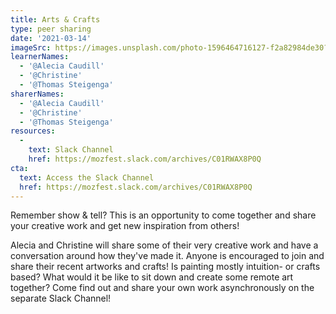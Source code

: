 ```yaml
---
title: Arts & Crafts
type: peer sharing
date: '2021-03-14'
imageSrc: https://images.unsplash.com/photo-1596464716127-f2a82984de30?ixid=MXwxMjA3fDB8MHxwaG90by1wYWdlfHx8fGVufDB8fHw%3D&ixlib=rb-1.2.1&auto=format&fit=crop&w=1950&q=80
learnerNames:
  - '@Alecia Caudill'
  - '@Christine'
  - '@Thomas Steigenga'
sharerNames: 
  - '@Alecia Caudill'
  - '@Christine'
  - '@Thomas Steigenga'
resources:
  -
    text: Slack Channel
    href: https://mozfest.slack.com/archives/C01RWAX8P0Q
cta:
  text: Access the Slack Channel
  href: https://mozfest.slack.com/archives/C01RWAX8P0Q
---
```

Remember show & tell? This is an opportunity to come together and share your creative work and get new inspiration from others!
<!--more-->
Alecia and Christine will share some of their very creative work and have a conversation around how they've made it. Anyone is encouraged to join and share their recent artworks and crafts! Is painting mostly intuition- or crafts based? What would it be like to sit down and create some remote art together? Come find out and share your own work asynchronously on the separate Slack Channel!
